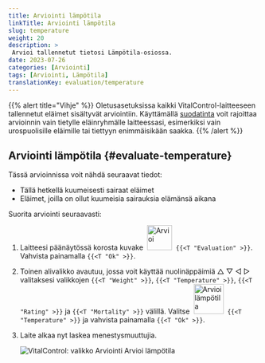 ```yaml
---
title: Arviointi lämpötila
linkTitle: Arviointi lämpötila
slug: temperature
weight: 20
description: >
 Arvioi tallennetut tietosi Lämpötila-osiossa.
date: 2023-07-26
categories: [Arviointi]
tags: [Arviointi, Lämpötila]
translationKey: evaluation/temperature
---
```

{{% alert title="Vihje" %}}
Oletusasetuksissa kaikki VitalControl-laitteeseen tallennetut eläimet sisältyvät arviointiin. Käyttämällä [suodatinta](../../filter/) voit rajoittaa arvioinnin vain tietylle eläinryhmälle laitteessasi, esimerkiksi vain urospuolisille eläimille tai tiettyyn enimmäisikään saakka.
{{% /alert %}}

## Arviointi lämpötila {#evaluate-temperature}

Tässä arvioinnissa voit nähdä seuraavat tiedot:
- Tällä hetkellä kuumeisesti sairaat eläimet
- Eläimet, joilla on ollut kuumeisia sairauksia elämänsä aikana

Suorita arviointi seuraavasti:

1. Laitteesi päänäytössä korosta kuvake &nbsp;<img src="/icons/main/evaluation.svg" width="50" align="bottom" alt="Arvioi" />&nbsp; `{{<T "Evaluation" >}}`. Vahvista painamalla `{{<T "Ok" >}}`.

2. Toinen alivalikko avautuu, jossa voit käyttää nuolinäppäimiä △ ▽ ◁ ▷ valitaksesi valikkojen `{{<T "Weight" >}}`, `{{<T "Temperature" >}}`, `{{<T "Rating" >}}` ja `{{<T "Mortality" >}}` välillä. Valitse &nbsp;<img src="/icons/evaluation/temperature.svg" width="60" align="bottom" alt="Arvioi lämpötila" />&nbsp; `{{<T "Temperature" >}}` ja vahvista painamalla `{{<T "Ok" >}}`.

3. Laite alkaa nyt laskea menestysmuuttujia.

   ![VitalControl: valikko Arviointi Arvioi lämpötila](../images/temperature.png "Arvioi lämpötila")


